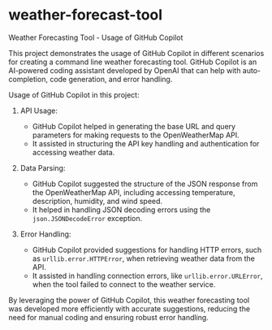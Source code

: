 # weather-forecast-tool


Weather Forecasting Tool - Usage of GitHub Copilot

This project demonstrates the usage of GitHub Copilot in different scenarios for creating a command line weather forecasting tool. GitHub Copilot is an AI-powered coding assistant developed by OpenAI that can help with auto-completion, code generation, and error handling.

Usage of GitHub Copilot in this project:

1. API Usage:
   - GitHub Copilot helped in generating the base URL and query parameters for making requests to the OpenWeatherMap API.
   - It assisted in structuring the API key handling and authentication for accessing weather data.

2. Data Parsing:
   - GitHub Copilot suggested the structure of the JSON response from the OpenWeatherMap API, including accessing temperature, description, humidity, and wind speed.
   - It helped in handling JSON decoding errors using the `json.JSONDecodeError` exception.

3. Error Handling:
   - GitHub Copilot provided suggestions for handling HTTP errors, such as `urllib.error.HTTPError`, when retrieving weather data from the API.
   - It assisted in handling connection errors, like `urllib.error.URLError`, when the tool failed to connect to the weather service.

By leveraging the power of GitHub Copilot, this weather forecasting tool was developed more efficiently with accurate suggestions, reducing the need for manual coding and ensuring robust error handling.
